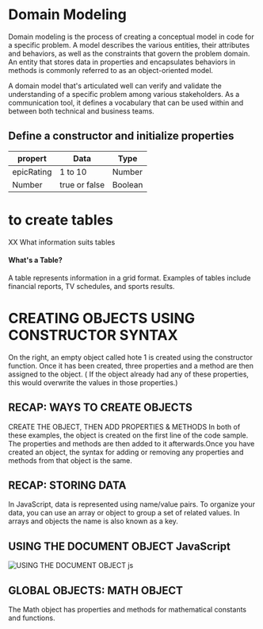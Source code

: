 # Domain Modeling
Domain modeling is the process of creating a conceptual model in code for a specific problem. A model describes the various entities, their attributes and behaviors, as well as the constraints that govern the problem domain. An entity that stores data in properties and encapsulates behaviors in methods is commonly referred to as an object-oriented model.

A domain model that's articulated well can verify and validate the understanding of a specific problem among various stakeholders. As a communication tool, it defines a vocabulary that can be used within and between both technical and business teams.
## Define a constructor and initialize properties
|propert | Data| Type|
|------|------|------
| epicRating| 1 to 10| Number|
| Number| true or false| Boolean|

# to create tables
XX What information suits tables
#### What's a Table?
A table represents information in a grid format.
Examples of tables include financial reports, TV
schedules, and sports results.
# CREATING OBJECTS USING CONSTRUCTOR SYNTAX
On the right, an empty object
called hote 1 is created using the
constructor function.
Once it has been created, three
properties and a method are
then assigned to the object.
( If the object already had any
of these properties, this would
overwrite the values in those
properties.)
## RECAP: WAYS TO CREATE OBJECTS
CREATE THE OBJECT, THEN ADD PROPERTIES & METHODS
In both of these examples, the object is created on
the first line of the code sample. The properties and
methods are then added to it afterwards.Once you have created an object, the syntax for adding or removing any properties and methods
from that object is the same.
## RECAP: STORING DATA
In JavaScript, data is represented using name/value pairs.
To organize your data, you can use an array or object to group a set of
related values. In arrays and objects the name is also known as a key.
## USING THE DOCUMENT OBJECT JavaScript
![USING THE DOCUMENT OBJECT js](https://www.w3schools.com/js/pic_htmltree.gif)
## GLOBAL OBJECTS: MATH OBJECT
The Math object has properties and methods
for mathematical constants and functions.
